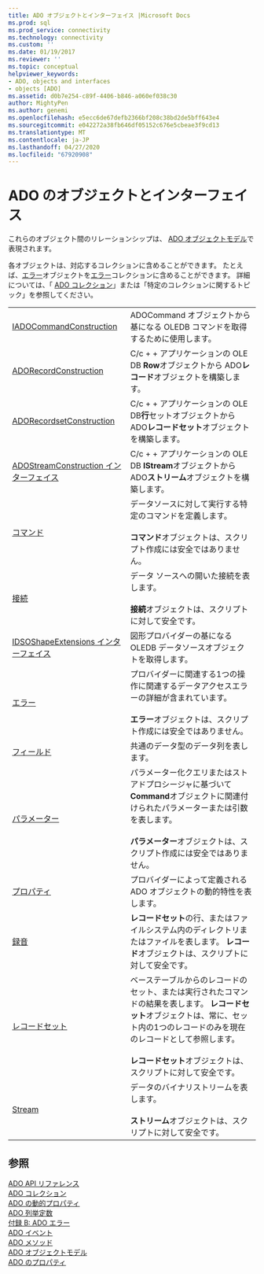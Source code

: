 ```yaml
---
title: ADO オブジェクトとインターフェイス |Microsoft Docs
ms.prod: sql
ms.prod_service: connectivity
ms.technology: connectivity
ms.custom: ''
ms.date: 01/19/2017
ms.reviewer: ''
ms.topic: conceptual
helpviewer_keywords:
- ADO, objects and interfaces
- objects [ADO]
ms.assetid: d0b7e254-c89f-4406-b846-a060ef038c30
author: MightyPen
ms.author: genemi
ms.openlocfilehash: e5ecc6de67defb2366bf208c38bd2de5bff643e4
ms.sourcegitcommit: e042272a38fb646df05152c676e5cbeae3f9cd13
ms.translationtype: MT
ms.contentlocale: ja-JP
ms.lasthandoff: 04/27/2020
ms.locfileid: "67920908"
---
```

# <a name="ado-objects-and-interfaces"></a>ADO のオブジェクトとインターフェイス
これらのオブジェクト間のリレーションシップは、 [ADO オブジェクトモデル](../../../ado/reference/ado-api/ado-object-model.md)で表現されます。  
  
 各オブジェクトは、対応するコレクションに含めることができます。 たとえば、[エラー](../../../ado/reference/ado-api/error-object.md)オブジェクトを[エラー](../../../ado/reference/ado-api/errors-collection-ado.md)コレクションに含めることができます。 詳細については、「 [ADO コレクション](../../../ado/reference/ado-api/ado-collections.md)」または「特定のコレクションに関するトピック」を参照してください。  
  
|||  
|-|-|  
|[IADOCommandConstruction](https://msdn.microsoft.com/library/windows/desktop/aa965677.aspx)|ADOCommand オブジェクトから基になる OLEDB コマンドを取得するために使用します。|  
|[ADORecordConstruction](../../../ado/reference/ado-api/adorecordconstruction-interface.md)|C/c + + アプリケーションの OLE DB **Row**オブジェクトから ADO**レコード**オブジェクトを構築します。|  
|[ADORecordsetConstruction](../../../ado/reference/ado-api/adorecordsetconstruction-interface.md)|C/c + + アプリケーションの OLE DB**行**セットオブジェクトから ADO**レコードセット**オブジェクトを構築します。|  
|[ADOStreamConstruction インターフェイス](../../../ado/reference/ado-api/adostreamconstruction-interface.md)|C/c + + アプリケーションの OLE DB **IStream**オブジェクトから ADO**ストリーム**オブジェクトを構築します。|  
|[コマンド](../../../ado/reference/ado-api/command-object-ado.md)|データソースに対して実行する特定のコマンドを定義します。<br /><br /> **コマンド**オブジェクトは、スクリプト作成には安全ではありません。|  
|[接続](../../../ado/reference/ado-api/connection-object-ado.md)|データ ソースへの開いた接続を表します。<br /><br /> **接続**オブジェクトは、スクリプトに対して安全です。|  
|[IDSOShapeExtensions インターフェイス](../../../ado/reference/ado-api/idsoshapeextensions-interface.md)|図形プロバイダーの基になる OLEDB データソースオブジェクトを取得します。|  
|[エラー](../../../ado/reference/ado-api/error-object.md)|プロバイダーに関連する1つの操作に関連するデータアクセスエラーの詳細が含まれています。<br /><br /> **エラー**オブジェクトは、スクリプト作成には安全ではありません。|  
|[フィールド](../../../ado/reference/ado-api/field-object.md)|共通のデータ型のデータ列を表します。|  
|[パラメーター](../../../ado/reference/ado-api/parameter-object.md)|パラメーター化クエリまたはストアドプロシージャに基づいて**Command**オブジェクトに関連付けられたパラメーターまたは引数を表します。<br /><br /> **パラメーター**オブジェクトは、スクリプト作成には安全ではありません。|  
|[プロパティ](../../../ado/reference/ado-api/property-object-ado.md)|プロバイダーによって定義される ADO オブジェクトの動的特性を表します。|  
|[録音](../../../ado/reference/ado-api/record-object-ado.md)|**レコードセット**の行、またはファイルシステム内のディレクトリまたはファイルを表します。 **レコード**オブジェクトは、スクリプトに対して安全です。|  
|[レコードセット](../../../ado/reference/ado-api/recordset-object-ado.md)|ベーステーブルからのレコードのセット、または実行されたコマンドの結果を表します。 **レコードセット**オブジェクトは、常に、セット内の1つのレコードのみを現在のレコードとして参照します。<br /><br /> **レコードセット**オブジェクトは、スクリプトに対して安全です。|  
|[Stream](../../../ado/reference/ado-api/stream-object-ado.md)|データのバイナリストリームを表します。<br /><br /> **ストリーム**オブジェクトは、スクリプトに対して安全です。|  
  
## <a name="see-also"></a>参照  
 [ADO API リファレンス](../../../ado/reference/ado-api/ado-api-reference.md)   
 [ADO コレクション](../../../ado/reference/ado-api/ado-collections.md)   
 [ADO の動的プロパティ](../../../ado/reference/ado-api/ado-dynamic-properties.md)   
 [ADO 列挙定数](../../../ado/reference/ado-api/ado-enumerated-constants.md)   
 [付録 B: ADO エラー](../../../ado/guide/appendixes/appendix-b-ado-errors.md)   
 [ADO イベント](../../../ado/reference/ado-api/ado-events.md)   
 [ADO メソッド](../../../ado/reference/ado-api/ado-methods.md)   
 [ADO オブジェクトモデル](../../../ado/reference/ado-api/ado-object-model.md)   
 [ADO のプロパティ](../../../ado/reference/ado-api/ado-properties.md)
